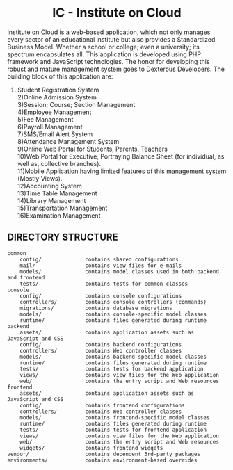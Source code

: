 
<h1 align="center">IC - Institute on Cloud</h1>

Institute on Cloud is a web-based application, which not only manages every sector of an educational institute but also provides a Standardized Business Model. Whether a school or college; even a university; its spectrum encapsulates all. This application is developed using PHP framework and JavaScript technologies. The honor for developing this robust and mature management system goes to Dexterous Developers. The building block of this application are:

1) Student Registration System <br />
2)Online Admission System <br />
3)Session; Course; Section Management <br />
4)Employee Management <br />
5)Fee Management <br />
6)Payroll Management <br />
7)SMS/Email Alert System <br />
8)Attendance Management System <br />
9)Online Web Portal for Students, Parents, Teachers <br />
10)Web Portal for Executive; Portraying Balance Sheet (for individual, as well as, collective branches). <br />
11)Mobile Application having limited features of this management system (Mostly Views). <br />
12)Accounting System <br />
13)Time Table Management <br />
14)Library Management <br />
15)Transportation Management <br />
16)Examination Management <br />



DIRECTORY STRUCTURE
-------------------

```
common
    config/              contains shared configurations
    mail/                contains view files for e-mails
    models/              contains model classes used in both backend and frontend
    tests/               contains tests for common classes    
console
    config/              contains console configurations
    controllers/         contains console controllers (commands)
    migrations/          contains database migrations
    models/              contains console-specific model classes
    runtime/             contains files generated during runtime
backend
    assets/              contains application assets such as JavaScript and CSS
    config/              contains backend configurations
    controllers/         contains Web controller classes
    models/              contains backend-specific model classes
    runtime/             contains files generated during runtime
    tests/               contains tests for backend application    
    views/               contains view files for the Web application
    web/                 contains the entry script and Web resources
frontend
    assets/              contains application assets such as JavaScript and CSS
    config/              contains frontend configurations
    controllers/         contains Web controller classes
    models/              contains frontend-specific model classes
    runtime/             contains files generated during runtime
    tests/               contains tests for frontend application
    views/               contains view files for the Web application
    web/                 contains the entry script and Web resources
    widgets/             contains frontend widgets
vendor/                  contains dependent 3rd-party packages
environments/            contains environment-based overrides
```
